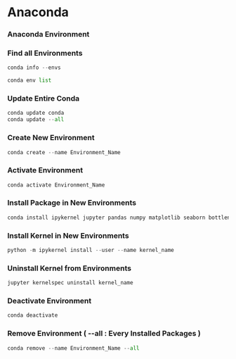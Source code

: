# Anaconda

### Anaconda Environment

### Find all Environments
```python
conda info --envs
```

```python
conda env list
```

### Update Entire Conda 
```python
conda update conda
conda update --all
```

### Create New Environment 
```python
conda create --name Environment_Name
```

### Activate Environment
```python
conda activate Environment_Name
```

### Install Package in New Environments 
```python
conda install ipykernel jupyter pandas numpy matplotlib seaborn bottleneck numexpr
```

### Install Kernel in New Environments 
```python
python -m ipykernel install --user --name kernel_name
```

### Uninstall Kernel from Environments 
```python
jupyter kernelspec uninstall kernel_name
```

### Deactivate Environment
```python
conda deactivate
```

### Remove Environment ( --all : Every Installed Packages )
```python
conda remove --name Environment_Name --all
```
